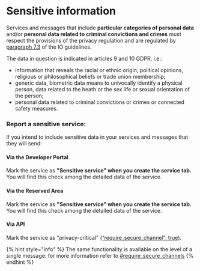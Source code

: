 # Sensitive information

Services and messages that include **particular categories of personal data** and/or **personal data related to criminal convictions and crimes** must respect the provisions of the privacy regulation and are regulated by [paragraph 7.3](https://trasparenza.agid.gov.it/moduli/downloadFile.php?file=oggetto_allegati/213121604430O__OLG+Punto+accesso+telematico+servizi+PA_3.11.2021.pdf) of the IO guidelines.

The data in question is indicated in articles 9 and 10 GDPR, i.e.: 

* information that reveals the racial or ethnic origin, political opinions, religious or philosophical beliefs or trade union membership;
* generic data, biometric data means to univocally identify a physical person, data related to the heath or the sex life or sexual orientation of the person;
* personal data related to criminal convictions or crimes or connected safety measures.

### Report a sensitive service: 

If you intend to include sensitive data in your services and messages that they will send:

#### Via the Developer Portal

Mark the service as **"Sensitive service" when you create the service tab.** You will find this check among the detailed data of the service.

#### Via the Reserved Area

Mark the service as **"Sensitive service" when you create the service tab.** You will find this check among the detailed data of the service.

#### Via API

Mark the service as "privacy-critical" [(“require_secure_channel”: true)](https://app.gitbook.com/s/mzwjFv2XaE1mjbz7I8gt/api/api-servizi/create-service).

{% hint style="info" %} The same functionality is available on the level of a single message: for more information refer to [#require_secure_channels](../../api-and-specifications/api-messages/submit-a-message-passing-the-user-tax-code-in-the-request-body.md#require_secure_channels "mention") {% endhint %}